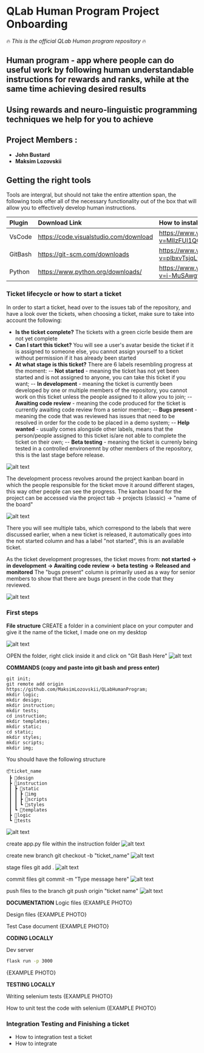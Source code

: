 # QLab Human Program Project Onboarding
🔥  _This is the official QLab Human program repository_ 🔥

**Human program - app where people can do useful work by following human understandable instructions for rewards and ranks, while at the same time achieving desired results**
---
Using rewards and neuro-linguistic programming techniques we help for you to achieve
---

## Project Members :
- **John Bustard**
- **Maksim Lozovskii**

## Getting the right tools
Tools are intergral, but should not take the entire attention span, the following tools offer all of the necessary functionality out of the box that will allow you to effectively develop human instructions.

| Plugin  | Download Link | How to install |
| :------  | :------ | :------ |  
| VsCode  | https://code.visualstudio.com/download | https://www.youtube.com/watch?v=MlIzFUI1QGA |
| GitBash | https://git-scm.com/downloads | https://www.youtube.com/watch?v=pIbxvTsjqLw |
| Python  | https://www.python.org/downloads/ | https://www.youtube.com/watch?v=i-MuSAwgwCU |

### Ticket lifecycle or how to start a ticket
In order to start a ticket, head over to the issues tab of the repository, and have a look over the tickets, when choosing a ticket, make sure to take into account the following:
- **Is the ticket complete?** The tickets with a green cicrle beside them are not yet complete
- **Can I start this ticket?** You will see a user's avatar beside the ticket if it is assigned to someone else, you cannot assign yourself to a ticket without permission if it has already been started
- **At what stage is this ticket?** There are 6 labels resembling progress at the moment: 
--  **Not started** - meaning the ticket has not yet been started and is not assigned to anyone, you can take this ticket if you want; 
--  **In development** - meaning the ticket is currently been developed by one or multiple members of the repository, you cannot work on this ticket unless the people assigned to it allow you to join;
--  **Awaiting code review** - meaning the code produced for the ticket is currently awaiting code review from a senior member; 
--  **Bugs present** - meaning the code that was reviewed has issues that need to be resolved in order for the code to be placed in a demo system; 
--  **Help wanted** - usually comes alongside other labels, means that the person/people assigned to this ticket is/are not able to complete the ticket on their own; 
--  **Beta testing** - meaning the ticket is currenly being tested in a controlled environemnt by other members of the repository, this is the last stage before release.

![alt text](https://github.com/MaksimLozovskii/QLabHumanProgram/blob/md-img/Labels.png?raw=true)

The development process revolves around the project kanban board in which the people responsible for the ticket move it around different stages, this way other people can see the progress.
The kanban board for the project can be accessed via the project tab -> projects (classic) -> "name of the board"

![alt text](https://github.com/MaksimLozovskii/QLabHumanProgram/blob/md-img/project.png?raw=true)

There you will see multiple tabs, which correspond to the labels that were discussed earlier, when a new ticket is released, it automatically goes into the not started column and has a label "not started", this is an available ticket.

As the ticket development progresses, the ticket moves from:
**not started -> in development -> Awaiting code review -> beta testing -> Released and monitored**
The "bugs present" column is primarily used as a way for senior members to show that there are bugs present in the code that they reviewed.

![alt text](https://github.com/MaksimLozovskii/QLabHumanProgram/blob/md-img/kanban-board.png?raw=true)

### First steps
**File structure**
CREATE a folder in a convinient place on your computer and give it the name of the ticket, I made one on my desktop

![alt text](https://github.com/MaksimLozovskii/QLabHumanProgram/blob/md-img/create-folder.png?raw=true)

OPEN the folder, right click inside it and click on "Git Bash Here"
![alt text](https://github.com/MaksimLozovskii/QLabHumanProgram/blob/md-img/open-gitbash.png?raw=true)

**COMMANDS (copy and paste into git bash and press enter)**
```
git init; 
git remote add origin https://github.com/MaksimLozovskii/QLabHumanProgram; 
mkdir logic; 
mkdir design; 
mkdir instruction; 
mkdir tests; 
cd instruction;
mkdir templates;
mkdir static;
cd static;
mkdir styles;
mkdir scripts;
mkdir img;
```
You should have the following structure

```
📦ticket_name
 ┣ 📂design
 ┣ 📂instruction
 ┃ ┣ 📂static
 ┃ ┃ ┣ 📂img
 ┃ ┃ ┣ 📂scripts
 ┃ ┃ ┗ 📂styles
 ┃ ┗ 📂templates
 ┣ 📂logic
 ┗ 📂tests
```

![alt text](https://github.com/MaksimLozovskii/QLabHumanProgram/blob/md-img/folder-structure.png?raw=true)

create app.py file within the instruction folder
![alt text](https://github.com/MaksimLozovskii/QLabHumanProgram/blob/md-img/create-app.png?raw=true)

create new branch
git checkout -b "ticket_name" 
![alt text](https://github.com/MaksimLozovskii/QLabHumanProgram/blob/md-img/new-branch.png?raw=true)

stage files
git add .
![alt text](https://github.com/MaksimLozovskii/QLabHumanProgram/blob/md-img/git-add.png?raw=true)

commit files
git commit -m "Type message here"
![alt text](https://github.com/MaksimLozovskii/QLabHumanProgram/blob/md-img/first-commit.png?raw=true)

push files to the branch
git push origin "ticket name"
![alt text](https://github.com/MaksimLozovskii/QLabHumanProgram/blob/md-img/git-push.png?raw=true)


**DOCUMENTATION**
Logic files
{EXAMPLE PHOTO}

Design files
{EXAMPLE PHOTO}

Test Case document
{EXAMPLE PHOTO}

**CODING LOCALLY**

Dev server
```bash
flask run -p 3000
```
{EXAMPLE PHOTO}

**TESTING LOCALLY**

Writing selenium tests
{EXAMPLE PHOTO}

How to unit test the code with selenium
{EXAMPLE PHOTO}

### Integration Testing and Finishing a ticket
- How to integration test a ticket
- How to integrate
